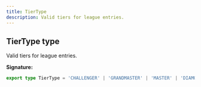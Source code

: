 ```yaml
---
title: TierType
description: Valid tiers for league entries.
---
```


## TierType type

Valid tiers for league entries.

**Signature:**

```ts
export type TierType = 'CHALLENGER' | 'GRANDMASTER' | 'MASTER' | 'DIAMOND' | 'PLATINUM' | 'GOLD' | 'SILVER' | 'BRONZE' | 'IRON';
```

